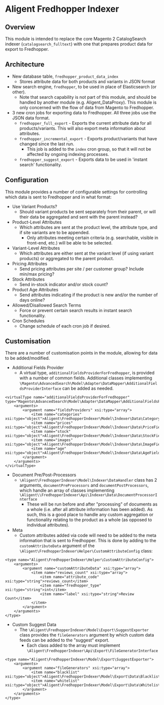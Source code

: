 # Aligent Fredhopper Indexer

## Overview
This module is intended to replace the core Magento 2 CatalogSearch indexer (`catalogsearch_fulltext`) with one that prepares product data for export to Fredhopper.

## Architecture

- New database table, `fredhopper_product_data_index`
    - Stores attribute data for both products and variants in JSON format
- New search engine, `fredhopper`, to be used in place of Elasticsearch (or other).
    - Note that search capability is not part of this module, and should be handled by another module (e.g. Aligent_DataProxy). This module is only concerned with the flow of data from Magento to Fredhopper.
- 3 new cron jobs for exporting data to Fredhopper. All three jobs use the JSON data format.
    - `fredhopper_full_export` - Exports the current attribute data for all products/variants. This will also export meta information about attributes.
    - `fredhopper_incremental_export` - Exports product/variants that have changed since the last run.
        - This job is added to the `index` cron group, so that it will not be affected by ongoing indexing processes.
    - `fredhopper_suggest_export` - Exports data to be used in 'instant search' functionality.
    
## Configuration
This module provides a number of configurable settings for controlling which data is sent to Fredhopper and in what format:
- Use Variant Products?
    - Should variant products be sent separately from their parent, or will their data be aggregated and sent with the parent instead?
- Product-Level Attributes
    - Which attributes are sent at the product level, the attribute type, and if site variants are to be appended.
        - Only attributes meeting certain criteria (e.g. searchable, visible in front-end, etc.) will be able to be selected.
- Variant-Level Attributes
    - Which attributes are either sent at the variant level (if using variant products) or aggregated to the parent product.
- Pricing Attributes
    - Send pricing attributes per site / per customer group? Include min/max pricing?
- Stock Attributes
    - Send in-stock indicator and/or stock count?
- Product Age Attributes
    - Send attributes indicating if the product is new and/or the number of days online?
- Allowed/Disallowed Search Terms
    - Force or prevent certain search results in instant search functionality.
- Cron Schedules
    - Change schedule of each cron job if desired.

## Customisation
There are a number of customisation points in the module, allowing for data to be added/modified.
- Additional Fields Provider
    -  A virtual type, `additionalFieldsProviderForFredhopper`, is provided with a number of common fields. Additional classes implementing `\Magento\AdvancedSearch\Model\Adapter\DataMapper\AdditionalFieldsProviderInterface` can be added as needed.
```
<virtualType name="additionalFieldsProviderForFredhopper" type="Magento\AdvancedSearch\Model\Adapter\DataMapper\AdditionalFieldsProvider">
    <arguments>
        <argument name="fieldsProviders" xsi:type="array">
            <item name="categories" xsi:type="object">Aligent\FredhopperIndexer\Model\Indexer\Data\CategoryFieldsProvider</item>
            <item name="prices" xsi:type="object">Aligent\FredhopperIndexer\Model\Indexer\Data\PriceFieldsProvider</item>
            <item name="stock" xsi:type="object">Aligent\FredhopperIndexer\Model\Indexer\Data\StockFieldsProvider</item>
            <item name="images" xsi:type="object">Aligent\FredhopperIndexer\Model\Indexer\Data\ImageFieldsProvider</item>
            <item name="age" xsi:type="object">Aligent\FredhopperIndexer\Model\Indexer\Data\AgeFieldsProvider</item>
        </argument>
    </arguments>
</virtualType>
```
- Document Pre/Post-Processors
    - `\Aligent\FredhopperIndexer\Model\Indexer\DataHandler` class has 2 arguments, `documentPreProcessors` and `documentPostProcessors`, which handle an array of classes implementing `\Aligent\\FredhopperIndexer\Api\Indexer\Data\DocumentProcessorInterface`
        - These will be run before and after "processing" of documents as a whole (i.e. after all attribute information has been added). As such, this is a good place to handle any custom aggregation or functionality relating to the product as a whole (as opposed to individual attributes).
- Meta
    - Custom attributes added via code will need to be added to the meta information that is sent to Fredhopper. This is done by adding to the `customAttributeData` argument of the `\Aligent\FredhopperIndexer\Helper\CustomAttributeConfig` class:
```
<type name="Aligent\FredhopperIndexer\Helper\CustomAttributeConfig">
    <arguments>
        <argument name="customAttributeData" xsi:type="array">
            <item name="reviews_count" xsi:type="array">
                <item name="attribute_code" xsi:type="string">reviews_count</item>
                <item name="fredhopper_type" xsi:type="string">int</item>
                <item name="label" xsi:type="string">Review Count</item>
            </item>
        </argument>
    </arguments>
</type>
```
- Custom Suggest Data
    - The `\Aligent\FredhopperIndexer\Model\Export\SuggestExporter` class provides the `fileGenerators` argument by which custom data feeds can be added to the "suggest" export.
        - Each class added to the array must implement `\Aligent\FredhopperIndexer\Api\Export\FileGeneratorInterface`
```
<type name="Aligent\FredhopperIndexer\Model\Export\SuggestExporter">
    <arguments>
        <argument name="fileGenerators" xsi:type="array">
            <item name="blacklist" xsi:type="object">Aligent\FredhopperIndexer\Model\Export\Data\BlacklistFileGenerator</item>
            <item name="whitelist" xsi:type="object">Aligent\FredhopperIndexer\Model\Export\Data\WhitelistFileGenerator</item>
        </argument>
    </arguments>
</type>
```
